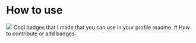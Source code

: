 # How to use
<img src = "https://github.com/SuperSaiyanCoding/Profile-readme-badges/assets/112682624/7afef4f8-9af3-4487-bb46-ec0f57f8fdd9">
Cool badges that I made that you can use in your profile readme.
# How to contribute or add badges
